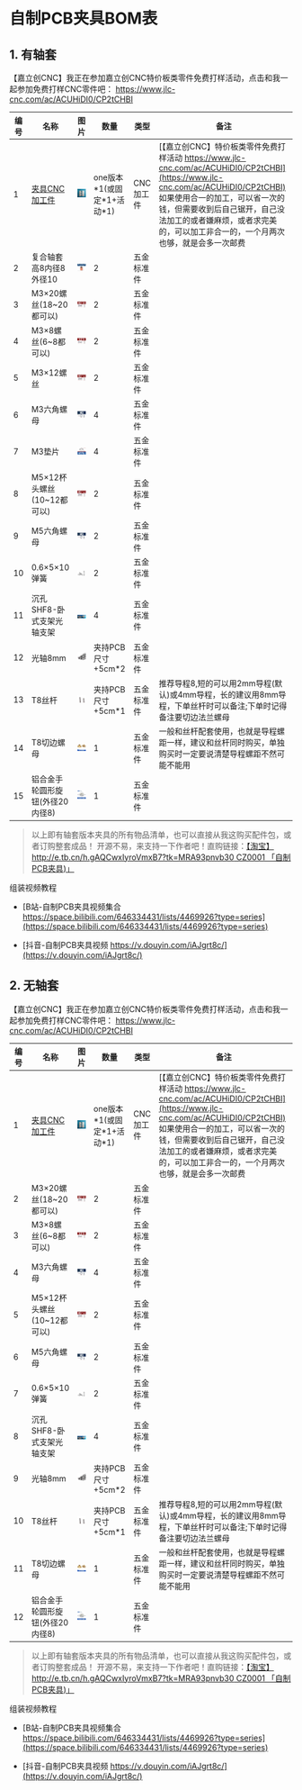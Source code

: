 # 自制PCB夹具BOM表

## 1. 有轴套

【嘉立创CNC】我正在参加嘉立创CNC特价板类零件免费打样活动，点击和我一起参加免费打样CNC零件吧：
https://www.jlc-cnc.com/ac/ACUHiDI0/CP2tCHBI

| 编号 |                               名称                               |                                          图片                                          |             数量             |    类型    |                                                                                                                                 备注                                                                                                                                 |
| ---- | --------------------------------------------------------------- | -------------------------------------------------------------------------------------- | ---------------------------- | --------- | ------------------------------------------------------------------------------------------------------------------------------------------------------------------------------------------------------------------------------------------------------------------- |
| 1    | [夹具CNC加工件](http://e.tb.cn/h.gAQCwxIyroVmxB7?tk=MRA93pnvb30) | ![夹具CNC加工件](vx_images/bom/430034938455130.jpg "夹具CNC加工件")                      | one版本\*1(或固定\*1+活动\*1) | CNC加工件  | [【嘉立创CNC】特价板类零件免费打样活动 https://www.jlc-cnc.com/ac/ACUHiDI0/CP2tCHBI](https://www.jlc-cnc.com/ac/ACUHiDI0/CP2tCHBI) 如果使用合一的加工，可以省一次的钱，但需要收到后自己锯开，自己没法加工的或者嫌麻烦，或者求完美的，可以加工非合一的，一个月两次也够，就是会多一次邮费 |
| 2    | 复合轴套 高8内径8外径10                                           | ![复合轴套](vx_images/bom/595554373649779.jpg "复合轴套")                                | 2                            | 五金标准件 |                                                                                                                                                                                                                                                                     |
| 3    | M3×20螺丝(18~20都可以)                                           | ![M3×20螺丝](vx_images/bom/94186123411250.jpg "M3×20螺丝")                              | 2                            | 五金标准件 |                                                                                                                                                                                                                                                                     |
| 4    | M3×8螺丝(6~8都可以)                                              | ![M3×18螺丝](vx_images/bom/235705438112303.jpg "M3×18螺丝")                             | 2                            | 五金标准件 |                                                                                                                                                                                                                                                                     |
| 5    | M3×12螺丝                                                        | ![M3×12螺丝](vx_images/bom/105648331294205.jpg "M3×12螺丝")                             | 2                            | 五金标准件 |                                                                                                                                                                                                                                                                     |
| 6    | M3六角螺母                                                       | ![M3六角螺母](vx_images/bom/368604653452305.jpg "M3六角螺母")                            | 4                            | 五金标准件 |                                                                                                                                                                                                                                                                     |
| 7    | M3垫片                                                           | ![M3垫片](vx_images/bom/279944380986437.jpg "M3垫片")                                   | 4                            | 五金标准件 |                                                                                                                                                                                                                                                                     |
| 8    | M5×12杯头螺丝(10~12都可以)                                        | ![M5×12螺丝](vx_images/bom/142435905210257.jpg "M5×12螺丝")                             | 2                            | 五金标准件 |                                                                                                                                                                                                                                                                     |
| 9    | M5六角螺母                                                       | ![M5六角螺母](vx_images/bom/346422224091528.jpg "M5六角螺母")                            | 2                            | 五金标准件 |                                                                                                                                                                                                                                                                     |
| 10   | 0.6×5×10弹簧                                                     | ![0.6×5×10弹簧](vx_images/bom/468923547628322.jpg "0.6×5×10弹簧")                       | 2                            | 五金标准件 |                                                                                                                                                                                                                                                                     |
| 11   | 沉孔SHF8-卧式支架光轴支架                                          | ![沉孔SHF8-卧式支架光轴支架](vx_images/bom/21715052207080.jpg "沉孔SHF8-卧式支架光轴支架") | 4                            | 五金标准件 |                                                                                                                                                                                                                                                                     |
| 12   | 光轴8mm                                                          | ![光轴8mm](vx_images/bom/189236848374885.jpg "光轴8mm")                                 | 夹持PCB尺寸+5cm\*2            | 五金标准件 |                                                                                                                                                                                                                                                                     |
| 13   | T8丝杆                                                           | ![T8丝杆](vx_images/bom/144364768419136.jpg "T8丝杆")                                   | 夹持PCB尺寸+5cm\*1            | 五金标准件 | 推荐导程8,短的可以用2mm导程(默认)或4mm导程，长的建议用8mm导程，下单丝杆时可以备注;下单时记得备注要切边法兰螺母                                                                                                                                                                 |
| 14   | T8切边螺母                                                       | ![T8切边螺母](vx_images/bom/495396096163619.jpg "T8切边螺母")                            | 1                            | 五金标准件 | 一般和丝杆配套使用，也就是导程螺距一样，建议和丝杆同时购买，单独购买时一定要说清楚导程螺距不然可能不能用                                                                                                                                                                        |
| 15   | 铝合金手轮圆形旋钮(外径20内径8)                                    | ![铝合金手轮圆形旋钮](vx_images/bom/407964317650939.jpg "铝合金手轮圆形旋钮")              | 1                            | 五金标准件 |                                                                                                                                                                                                                                                                     |

> 以上即有轴套版本夹具的所有物品清单，也可以直接从我这购买配件包，或者订购整套成品！
> 开源不易，来支持一下作者吧！直购链接：[【淘宝】http://e.tb.cn/h.gAQCwxIyroVmxB7?tk=MRA93pnvb30 CZ0001 「自制PCB夹具)」](http://e.tb.cn/h.gAQCwxIyroVmxB7?tk=MRA93pnvb30)

组装视频教程

- [B站-自制PCB夹具视频集合 https://space.bilibili.com/646334431/lists/4469926?type=series](https://space.bilibili.com/646334431/lists/4469926?type=series)

- [抖音-自制PCB夹具视频 https://v.douyin.com/iAJgrt8c/](https://v.douyin.com/iAJgrt8c/)

## 2. 无轴套

【嘉立创CNC】我正在参加嘉立创CNC特价板类零件免费打样活动，点击和我一起参加免费打样CNC零件吧：
https://www.jlc-cnc.com/ac/ACUHiDI0/CP2tCHBI

| 编号 |                               名称                               |                                          图片                                          |             数量             |    类型    |                                                                                                                                 备注                                                                                                                                 |
| ---- | --------------------------------------------------------------- | -------------------------------------------------------------------------------------- | ---------------------------- | --------- | ------------------------------------------------------------------------------------------------------------------------------------------------------------------------------------------------------------------------------------------------------------------- |
| 1    | [夹具CNC加工件](http://e.tb.cn/h.gAQCwxIyroVmxB7?tk=MRA93pnvb30) | ![夹具CNC加工件](vx_images/bom/430034938455130.jpg "夹具CNC加工件")                      | one版本\*1(或固定\*1+活动\*1) | CNC加工件  | [【嘉立创CNC】特价板类零件免费打样活动 https://www.jlc-cnc.com/ac/ACUHiDI0/CP2tCHBI](https://www.jlc-cnc.com/ac/ACUHiDI0/CP2tCHBI) 如果使用合一的加工，可以省一次的钱，但需要收到后自己锯开，自己没法加工的或者嫌麻烦，或者求完美的，可以加工非合一的，一个月两次也够，就是会多一次邮费 |
| 2    | M3×20螺丝(18~20都可以)                                           | ![M3×20螺丝](vx_images/bom/94186123411250.jpg "M3×20螺丝")                              | 2                            | 五金标准件 |                                                                                                                                                                                                                                                                     |
| 3    | M3×8螺丝(6~8都可以)                                              | ![M3×18螺丝](vx_images/bom/235705438112303.jpg "M3×18螺丝")                             | 2                            | 五金标准件 |                                                                                                                                                                                                                                                                     |
| 4    | M3六角螺母                                                       | ![M3六角螺母](vx_images/bom/368604653452305.jpg "M3六角螺母")                            | 4                            | 五金标准件 |                                                                                                                                                                                                                                                                     |
| 5    | M5×12杯头螺丝(10~12都可以)                                        | ![M5×12螺丝](vx_images/bom/142435905210257.jpg "M5×12螺丝")                             | 2                            | 五金标准件 |                                                                                                                                                                                                                                                                     |
| 6    | M5六角螺母                                                       | ![M5六角螺母](vx_images/bom/346422224091528.jpg "M5六角螺母")                            | 2                            | 五金标准件 |                                                                                                                                                                                                                                                                     |
| 7    | 0.6×5×10弹簧                                                     | ![0.6×5×10弹簧](vx_images/bom/468923547628322.jpg "0.6×5×10弹簧")                       | 2                            | 五金标准件 |                                                                                                                                                                                                                                                                     |
| 8    | 沉孔SHF8-卧式支架光轴支架                                          | ![沉孔SHF8-卧式支架光轴支架](vx_images/bom/21715052207080.jpg "沉孔SHF8-卧式支架光轴支架") | 4                            | 五金标准件 |                                                                                                                                                                                                                                                                     |
| 9    | 光轴8mm                                                          | ![光轴8mm](vx_images/bom/189236848374885.jpg "光轴8mm")                                 | 夹持PCB尺寸+5cm\*2            | 五金标准件 |                                                                                                                                                                                                                                                                     |
| 10   | T8丝杆                                                           | ![T8丝杆](vx_images/bom/144364768419136.jpg "T8丝杆")                                   | 夹持PCB尺寸+5cm\*1            | 五金标准件 | 推荐导程8,短的可以用2mm导程(默认)或4mm导程，长的建议用8mm导程，下单丝杆时可以备注;下单时记得备注要切边法兰螺母                                                                                                                                                                 |
| 11   | T8切边螺母                                                       | ![T8切边螺母](vx_images/bom/495396096163619.jpg "T8切边螺母")                            | 1                            | 五金标准件 | 一般和丝杆配套使用，也就是导程螺距一样，建议和丝杆同时购买，单独购买时一定要说清楚导程螺距不然可能不能用                                                                                                                                                                        |
| 12   | 铝合金手轮圆形旋钮(外径20内径8)                                    | ![铝合金手轮圆形旋钮](vx_images/bom/407964317650939.jpg "铝合金手轮圆形旋钮")              | 1                            | 五金标准件 |                                                                                                                                                                                                                                                                     |

> 以上即有轴套版本夹具的所有物品清单，也可以直接从我这购买配件包，或者订购整套成品！
> 开源不易，来支持一下作者吧！直购链接：[【淘宝】http://e.tb.cn/h.gAQCwxIyroVmxB7?tk=MRA93pnvb30 CZ0001 「自制PCB夹具)」](http://e.tb.cn/h.gAQCwxIyroVmxB7?tk=MRA93pnvb30)

组装视频教程

- [B站-自制PCB夹具视频集合 https://space.bilibili.com/646334431/lists/4469926?type=series](https://space.bilibili.com/646334431/lists/4469926?type=series)

- [抖音-自制PCB夹具视频 https://v.douyin.com/iAJgrt8c/](https://v.douyin.com/iAJgrt8c/)
